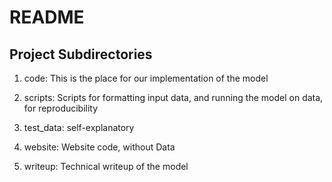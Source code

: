 # README #

## Project Subdirectories ##

1. code: This is the place for our implementation of the model

2. scripts: Scripts for formatting input data, and running the model on data, for reproducibility

3. test_data: self-explanatory

4. website: Website code, without Data

5. writeup: Technical writeup of the model

